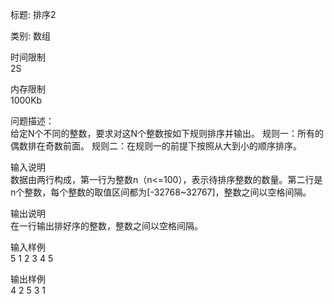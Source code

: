 标题:	
排序2

类别:
数组

时间限制	
2S

内存限制	
1000Kb

问题描述：	
给定N个不同的整数，要求对这N个整数按如下规则排序并输出。
规则一：所有的偶数排在奇数前面。
规则二：在规则一的前提下按照从大到小的顺序排序。

输入说明	
数据由两行构成，第一行为整数n（n<=100），表示待排序整数的数量。第二行是n个整数，每个整数的取值区间都为[-32768~32767]，整数之间以空格间隔。

输出说明	
在一行输出排好序的整数，整数之间以空格间隔。

输入样例	
5 
1 2 3 4 5

输出样例	
4 2 5 3 1